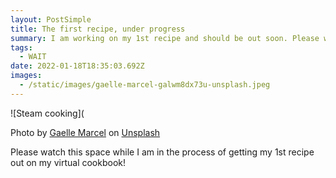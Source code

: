 ```yaml
---
layout: PostSimple
title: The first recipe, under progress
summary: I am working on my 1st recipe and should be out soon. Please watch this space.
tags:
  - WAIT
date: 2022-01-18T18:35:03.692Z
images:
  - /static/images/gaelle-marcel-galwm8dx73u-unsplash.jpeg
---
```

!\[Steam cooking](

Photo by <a href="https://unsplash.com/@gaellemarcel?utm_source=unsplash&utm_medium=referral&utm_content=creditCopyText">Gaelle Marcel</a> on <a href="https://unsplash.com/s/photos/steam-cooking?utm_source=unsplash&utm_medium=referral&utm_content=creditCopyText">Unsplash</a>
  

Please watch this space while I am in the process of getting my 1st recipe out on my virtual cookbook!